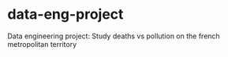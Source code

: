 # data-eng-project
Data engineering project: Study deaths vs pollution on the french metropolitan territory
